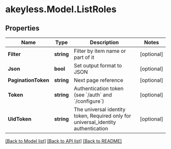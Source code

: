 # akeyless.Model.ListRoles

## Properties

Name | Type | Description | Notes
------------ | ------------- | ------------- | -------------
**Filter** | **string** | Filter by item name or part of it | [optional] 
**Json** | **bool** | Set output format to JSON | [optional] 
**PaginationToken** | **string** | Next page reference | [optional] 
**Token** | **string** | Authentication token (see &#x60;/auth&#x60; and &#x60;/configure&#x60;) | [optional] 
**UidToken** | **string** | The universal identity token, Required only for universal_identity authentication | [optional] 

[[Back to Model list]](../README.md#documentation-for-models) [[Back to API list]](../README.md#documentation-for-api-endpoints) [[Back to README]](../README.md)

